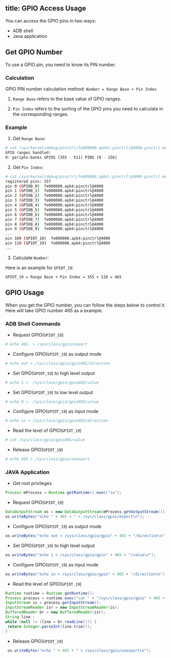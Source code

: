 title: GPIO Access Usage
---

You can access the GPIO pins in two ways:
* ADB shell
* Java application


## Get GPIO Number

To use a GPIO pin, you need to know its PIN number.

### Calculation

GPIO PIN number calculation method: `Number = Range Base + Pin Index`

1. `Range Base` refers to the base value of GPIO ranges.

2. `Pin Index` refers to the sorting of the GPIO pins you need to calculate in the corresponding ranges.

### Example

1. Get `Range Base`:

```sh
# cat /sys/kernel/debug/pinctrl/fe000000.apb4\:pinctrl\@4000-pinctrl-meson/gpio-ranges
GPIO ranges handled:
0: periphs-banks GPIOS [355 - 511] PINS [0 - 156]
```

2. Get `Pin Index`:

```sh
# cat /sys/kernel/debug/pinctrl/fe000000.apb4\:pinctrl\@4000-pinctrl-meson/pins
registered pins: 157
pin 0 (GPIOB_0)  fe000000.apb4:pinctrl@4000
pin 1 (GPIOB_1)  fe000000.apb4:pinctrl@4000
pin 2 (GPIOB_2)  fe000000.apb4:pinctrl@4000
pin 3 (GPIOB_3)  fe000000.apb4:pinctrl@4000
pin 4 (GPIOB_4)  fe000000.apb4:pinctrl@4000
pin 5 (GPIOB_5)  fe000000.apb4:pinctrl@4000
pin 6 (GPIOB_6)  fe000000.apb4:pinctrl@4000
pin 7 (GPIOB_7)  fe000000.apb4:pinctrl@4000
pin 8 (GPIOB_8)  fe000000.apb4:pinctrl@4000
pin 9 (GPIOB_9)  fe000000.apb4:pinctrl@4000
...
pin 109 (GPIOT_18)  fe000000.apb4:pinctrl@4000
pin 110 (GPIOT_19)  fe000000.apb4:pinctrl@4000
...
```

3. Calculate `Number`:

Here is an example for `GPIOT_19`:

`GPIOT_19 = Range Base + Pin Index = 355 + 110 = 465`


## GPIO Usage
When you get the GPIO number, you can follow the steps below to control it.
Here will take GPIO number 465 as a example.

### ADB Shell Commands


* Request GPIO(`GPIOT_19`)
```bash
# echo 465  > /sys/class/gpio/export
```

* Configure GPIO(`GPIOT_19`) as output mode
```bash
# echo out > /sys/class/gpio/gpio465/direction
```

* Set GPIO(`GPIOT_19`) to high level output
```bash
# echo 1 >  /sys/class/gpio/gpio465/value
```

* Set GPIO(`GPIOT_19`) to low level output
```bash
# echo 0 >  /sys/class/gpio/gpio465/value
```

* Configure GPIO(`GPIOT_19`) as input mode
```bash
# echo in > /sys/class/gpio/gpio465/direction
```

* Read the level of GPIO(`GPIOT_19`)
```bash
# cat /sys/class/gpio/gpio465/value
```

* Release GPIO(`GPIOT_19`)
```bash
# echo 465 > /sys/class/gpio/unexport
```


### JAVA Application

* Get root privileges
```java
Process mProcess = Runtime.getRuntime().exec("su");
```

* Request GPIO(`GPIOT_19`)
```java
DataOutputStream os = new DataOutputStream(mProcess.getOutputStream());
os.writeBytes("echo " + 465 + " > /sys/class/gpio/export\n");
```

* Configure GPIO(`GPIOT_19`) as output mode
```java
os.writeBytes("echo out > /sys/class/gpio/gpio" + 465 + "/direction\n");
```

* Set GPIO(`GPIOT_19`) to high level output
```java
os.writeBytes("echo 1 > /sys/class/gpio/gpio" + 465 + "/value\n");
```

* Configure GPIO(`GPIOT_19`) as input mode
```java
os.writeBytes("echo in > /sys/class/gpio/gpio" + 465 + "/direction\n");
```

* Read the level of GPIO(`GPIOT_19`)
```java
Runtime runtime = Runtime.getRuntime(); 
Process process = runtime.exec("cat " + "/sys/class/gpio/gpio" + 465 + "/value");  
InputStream is = process.getInputStream(); 
InputStreamReader isr = new InputStreamReader(is); 
BufferedReader br = new BufferedReader(isr); 
String line ; 
while (null != (line = br.readLine())) { 
 return Integer.parseInt(line.trim()); 
} 
```

* Release GPIO(`GPIOT_19`)
```java
 os.writeBytes("echo " + 465 + " > /sys/class/gpio/unexport\n");
```

